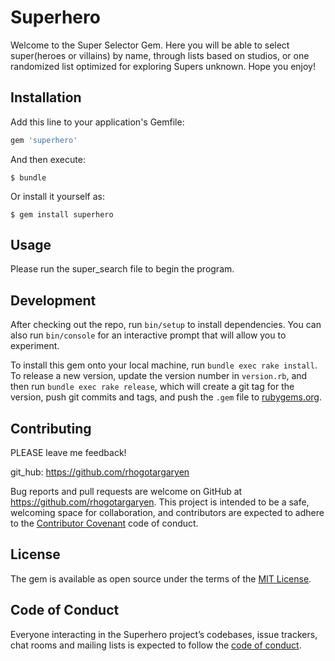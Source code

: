 # Superhero

Welcome to the Super Selector Gem.  Here you will be able to select super(heroes or villains) by name, through lists based on studios, or one randomized list optimized for exploring Supers unknown.  Hope you enjoy!

## Installation

Add this line to your application's Gemfile:

```ruby
gem 'superhero'
```

And then execute:

    $ bundle

Or install it yourself as:

    $ gem install superhero

## Usage

Please run the super_search file to begin the program.

## Development

After checking out the repo, run `bin/setup` to install dependencies. You can also run `bin/console` for an interactive prompt that will allow you to experiment.

To install this gem onto your local machine, run `bundle exec rake install`. To release a new version, update the version number in `version.rb`, and then run `bundle exec rake release`, which will create a git tag for the version, push git commits and tags, and push the `.gem` file to [rubygems.org](https://rubygems.org).

## Contributing
PLEASE leave me feedback!

git_hub: https://github.com/rhogotargaryen

Bug reports and pull requests are welcome on GitHub at https://github.com/rhogotargaryen. This project is intended to be a safe, welcoming space for collaboration, and contributors are expected to adhere to the [Contributor Covenant](http://contributor-covenant.org) code of conduct.

## License

The gem is available as open source under the terms of the [MIT License](https://opensource.org/licenses/MIT).

## Code of Conduct

Everyone interacting in the Superhero project’s codebases, issue trackers, chat rooms and mailing lists is expected to follow the [code of conduct](https://github.com/[USERNAME]/superhero/blob/master/CODE_OF_CONDUCT.md).
